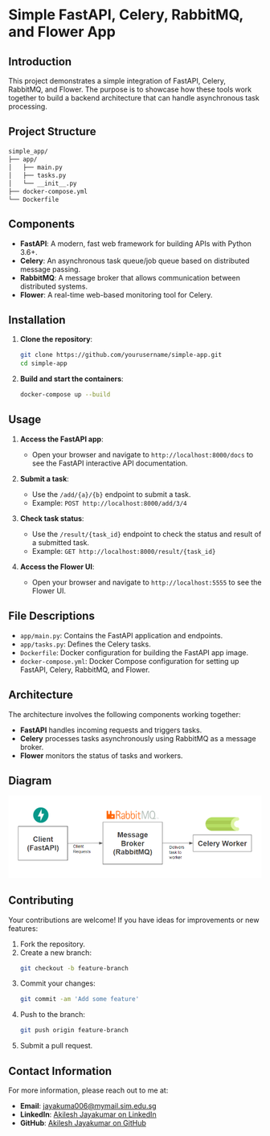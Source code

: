 # Simple FastAPI, Celery, RabbitMQ, and Flower App

## Introduction

This project demonstrates a simple integration of FastAPI, Celery, RabbitMQ, and Flower. The purpose is to showcase how these tools work together to build a backend architecture that can handle asynchronous task processing.

## Project Structure

```
simple_app/
├── app/
│   ├── main.py
│   ├── tasks.py
│   └── __init__.py
├── docker-compose.yml
└── Dockerfile
```

## Components

- **FastAPI**: A modern, fast web framework for building APIs with Python 3.6+.
- **Celery**: An asynchronous task queue/job queue based on distributed message passing.
- **RabbitMQ**: A message broker that allows communication between distributed systems.
- **Flower**: A real-time web-based monitoring tool for Celery.

## Installation

1. **Clone the repository**:
   ```bash
   git clone https://github.com/yourusername/simple-app.git
   cd simple-app
   ```

2. **Build and start the containers**:
   ```bash
   docker-compose up --build
   ```

## Usage

1. **Access the FastAPI app**:
   - Open your browser and navigate to `http://localhost:8000/docs` to see the FastAPI interactive API documentation.

2. **Submit a task**:
   - Use the `/add/{a}/{b}` endpoint to submit a task.
   - Example: `POST http://localhost:8000/add/3/4`

3. **Check task status**:
   - Use the `/result/{task_id}` endpoint to check the status and result of a submitted task.
   - Example: `GET http://localhost:8000/result/{task_id}`

4. **Access the Flower UI**:
   - Open your browser and navigate to `http://localhost:5555` to see the Flower UI.

## File Descriptions

- `app/main.py`: Contains the FastAPI application and endpoints.
- `app/tasks.py`: Defines the Celery tasks.
- `Dockerfile`: Docker configuration for building the FastAPI app image.
- `docker-compose.yml`: Docker Compose configuration for setting up FastAPI, Celery, RabbitMQ, and Flower.

## Architecture

The architecture involves the following components working together:

- **FastAPI** handles incoming requests and triggers tasks.
- **Celery** processes tasks asynchronously using RabbitMQ as a message broker.
- **Flower** monitors the status of tasks and workers.

## Diagram

![Architecture Diagram](diagram.png)

## Contributing

Your contributions are welcome! If you have ideas for improvements or new features:

1. Fork the repository.
2. Create a new branch:
   ```bash
   git checkout -b feature-branch
   ```
3. Commit your changes:
   ```bash
   git commit -am 'Add some feature'
   ```
4. Push to the branch:
   ```bash
   git push origin feature-branch
   ```
5. Submit a pull request.

## Contact Information

For more information, please reach out to me at:

- **Email**: [jayakuma006@mymail.sim.edu.sg](mailto:jayakuma006@mymail.sim.edu.sg)
- **LinkedIn**: [Akilesh Jayakumar on LinkedIn](https://www.linkedin.com/in/akileshjayakumar/)
- **GitHub**: [Akilesh Jayakumar on GitHub](https://github.com/akileshjayakumar)